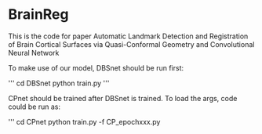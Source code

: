 # BrainReg

This is the code for paper Automatic Landmark Detection and Registration of Brain Cortical Surfaces via Quasi-Conformal Geometry and Convolutional Neural Network

To make use of our model, DBSnet should be run first:

'''
cd DBSnet
python train.py
'''

CPnet should be trained after DBSnet is trained. To load the args, code could be run as:

'''
cd CPnet
python train.py -f CP_epochxxx.py
